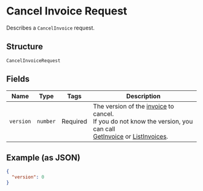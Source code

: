 <!-- Optimized: 2025-10-06 -->
<!-- RPM: 1.6.2.1.1.6.2.1_cancel-invoice-request_20251006 -->
<!-- Session: E2E RPM DNA Application -->
<!-- AOM: RND (Reggie & Dro) -->
<!-- COI: TECHNOLOGY -->
<!-- RPM: HIGH -->
<!-- ACTION: BUILD -->


# Cancel Invoice Request

Describes a `CancelInvoice` request.

## Structure

`CancelInvoiceRequest`

## Fields

| Name | Type | Tags | Description |
|  --- | --- | --- | --- |
| `version` | `number` | Required | The version of the [invoice](entity:Invoice) to cancel.<br>If you do not know the version, you can call<br>[GetInvoice](api-endpoint:Invoices-GetInvoice) or [ListInvoices](api-endpoint:Invoices-ListInvoices). |

## Example (as JSON)

```json
{
  "version": 0
}
```
